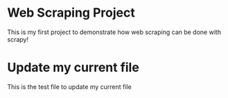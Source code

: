 # Web Scraping Project

This is my first project to demonstrate how web scraping can be done with scrapy!

# Update my current file

This is the test file to update my current file 